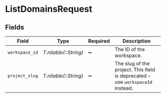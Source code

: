 # ListDomainsRequest


## Fields

| Field                                                                          | Type                                                                           | Required                                                                       | Description                                                                    |
| ------------------------------------------------------------------------------ | ------------------------------------------------------------------------------ | ------------------------------------------------------------------------------ | ------------------------------------------------------------------------------ |
| `workspace_id`                                                                 | *T.nilable(::String)*                                                          | :heavy_minus_sign:                                                             | The ID of the workspace.                                                       |
| `project_slug`                                                                 | *T.nilable(::String)*                                                          | :heavy_minus_sign:                                                             | The slug of the project. This field is deprecated – use `workspaceId` instead. |